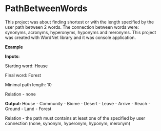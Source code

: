 # PathBetweenWords

This project was about finding shortest or with the length specified by the user path between 2 words. The connection between words were: synonyms, acronyms, hyperonyms, hyponyms and meronyms. This project was created with WordNet library and it was console application.

<b>Example</b>

<b>Inputs:</b>

<p>Starting word: House</p>
<p>Final word: Forest</p>

Minimal path length: 10

Relation - none

<b>Output:</b>
House - Community - Biome - Desert - Leave - Arrive - Reach - Ground - Land - Forest


Relation - the path must contains at least one of the specified by user connection (none, synonym, hyperonym, hyponym, meronym)
